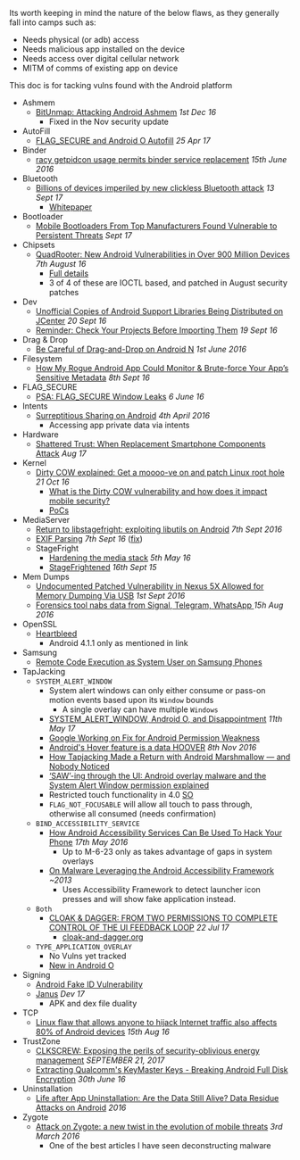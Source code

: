 Its worth keeping in mind the nature of the below flaws, as they generally fall into camps such as:

- Needs physical (or adb) access
- Needs malicious app installed on the device 
- Needs access over digital cellular network
- MITM of comms of existing app on device

This doc is for tacking vulns found with the Android platform

- Ashmem
  - [BitUnmap: Attacking Android Ashmem](https://googleprojectzero.blogspot.co.uk/2016/12/bitunmap-attacking-android-ashmem.html) _1st Dec 16_
    - Fixed in the Nov security update
- AutoFill
  - [FLAG_SECURE and Android O Autofill](https://commonsware.com/blog/2017/04/25/flag_secure-android-o-autofill.html) _25 Apr 17_
- Binder
  - [racy getpidcon usage permits binder service replacement](https://bugs.chromium.org/p/project-zero/issues/detail?id=851) _15th June 2016_ 
- Bluetooth
  - [Billions of devices imperiled by new clickless Bluetooth attack](https://arstechnica.com/information-technology/2017/09/bluetooth-bugs-open-billions-of-devices-to-attacks-no-clicking-required/) _13 Sept 17_
    - [Whitepaper](https://www.armis.com/blueborne/)
- Bootloader
  - [Mobile Bootloaders From Top Manufacturers Found Vulnerable to Persistent Threats](http://thehackernews.com/2017/09/hacking-android-bootloader-unlock.html) _Sept 17_
- Chipsets
  - [QuadRooter: New Android Vulnerabilities in Over 900 Million Devices](http://blog.checkpoint.com/2016/08/07/quadrooter/) _7th August 16_
    - [Full details](https://www.checkpoint.com/downloads/resources/quadRooter-vulnerability-research-report.pdf)
    - 3 of 4 of these are IOCTL based, and patched in August security patches
- Dev
  - [Unofficial Copies of Android Support Libraries Being Distributed on JCenter](http://tools.android.com/unofficial-copies-of-android-support-libraries-being-distributed-on-jcenter) _20 Sept 16_
  - [Reminder: Check Your Projects Before Importing Them](https://commonsware.com/blog/2016/09/19/reminder-check-projects-before-importing.html) _19 Sept 16_ 
- Drag & Drop
  - [Be Careful of Drag-and-Drop on Android N](https://commonsware.com/blog/2016/06/01/be-careful-drag-drop-android-n.html) _1st June 2016_
- Filesystem
  - [How My Rogue Android App Could Monitor & Brute-force Your App’s Sensitive Metadata](https://www.arneswinnen.net/2016/09/how-my-rogue-android-app-could-monitor-brute-force-your-apps-sensitive-metadata/) _8th Sept 16_
- FLAG_SECURE
  - [PSA: FLAG_SECURE Window Leaks](https://commonsware.com/blog/2016/06/06/psa-flag-secure-window-leaks.html)  _6 June 16_
- Intents
  - [Surreptitious Sharing on Android](https://www.ibr.cs.tu-bs.de/news/ibr/surreptitious-sharing-2016-04-04.xml) _4th April 2016_
    - Accessing app private data via intents
- Hardware 
  - [Shattered Trust: When Replacement Smartphone Components Attack](https://www.usenix.org/conference/woot17/workshop-program/presentation/shwartz) _Aug 17_
- Kernel 
  - [Dirty COW explained: Get a moooo-ve on and patch Linux root hole](http://www.theregister.co.uk/2016/10/21/linux_privilege_escalation_hole/) _21 Oct 16_
    - [What is the Dirty COW vulnerability and how does it impact mobile security?](https://www.nowsecure.com/blog/2016/10/21/dirty-cow-vulnerability-mobile-impact/)
    - [PoCs](https://github.com/dirtycow/dirtycow.github.io/wiki/PoCs)
- MediaServer
  - [Return to libstagefright: exploiting libutils on Android](https://googleprojectzero.blogspot.co.uk/2016/09/return-to-libstagefright-exploiting.html) _7th Sept 2016_
  - [EXIF Parsing](http://www.forbes.com/sites/thomasbrewster/2016/09/06/google-android-one-photo-hack/#3db069111555) _7th Sept 16_ ([fix](https://twitter.com/timstrazz/status/773275505235591168))
  - StageFright
    - [Hardening the media stack](http://android-developers.blogspot.co.uk/2016/05/hardening-media-stack.html) _5th May 16_
    - [StageFrightened](http://googleprojectzero.blogspot.co.uk/2015/09/stagefrightened.html) _16th Sept 15_
- Mem Dumps
  - [Undocumented Patched Vulnerability in Nexus 5X Allowed for Memory Dumping Via USB](https://securityintelligence.com/undocumented-patched-vulnerability-in-nexus-5x-allowed-for-memory-dumping-via-usb/) _1st Sept 2016_  
  - [Forensics tool nabs data from Signal, Telegram, WhatsApp ](http://www.theregister.co.uk/2016/08/15/retroscope/?mt=1471266388161) _15h Aug 2016_
- OpenSSL
  - [Heartbleed](https://en.wikipedia.org/wiki/Heartbleed)
    - Android 4.1.1 only as mentioned in link
- Samsung
  - [Remote Code Execution as System User on Samsung Phones](https://www.nowsecure.com/blog/2015/06/16/remote-code-execution-as-system-user-on-samsung-phones/)
- TapJacking
  - `SYSTEM_ALERT_WINDOW`
    - System alert windows can only either consume or pass-on motion events based upon its `Window` bounds
      - A single overlay can have multiple `Windows`
    - [SYSTEM_ALERT_WINDOW, Android O, and Disappointment](https://commonsware.com/blog/2017/05/11/system_alert_window-updates.html) _11th May 17_
    - [Google Working on Fix for Android Permission Weakness](https://www.onthewire.io/google-working-on-fix-for-android-permission-weakness/)
    - [Android's Hover feature is a data HOOVER](http://www.theregister.co.uk/2016/11/08/androids_hover_/) _8th Nov 2016_
    - [How Tapjacking Made a Return with Android Marshmallow — and Nobody Noticed](https://www.xda-developers.com/how-tapjacking-made-a-return-with-android-marshmallow-and-nobody-noticed/)
    - [‘SAW’-ing through the UI: Android overlay malware and the System Alert Window permission explained](https://www.nowsecure.com/blog/2017/05/25/android-overlay-malware-system-alert-window-permission/)
    - Restricted touch functionality in 4.0 [SO](https://stackoverflow.com/a/9462190/236743)
    - `FLAG_NOT_FOCUSABLE` will allow all touch to pass through, otherwise all consumed (needs confirmation)
  - `BIND_ACCESSIBILITY_SERVICE`
    - [How Android Accessibility Services Can Be Used To Hack Your Phone](http://www.makeuseof.com/tag/android-accessibility-services-can-used-hack-phone/) _17th May 2016_
      - Up to M-6-23 only as takes advantage of gaps in system overlays
    - [On Malware Leveraging the Android
Accessibility Framework](http://www.cs.uml.edu/~xinwenfu/paper/Accessibility.pdf) _~2013_
      - Uses Accessibility Framework to detect launcher icon presses and will show fake application instead. 
  - `Both`
      - [CLOAK & DAGGER: FROM TWO PERMISSIONS TO COMPLETE CONTROL OF THE UI FEEDBACK LOOP](https://www.blackhat.com/us-17/briefings/schedule/index.html#cloak--dagger-from-two-permission-to-complete-control-of-the-ui-feedback-loop-6210) _22 Jul 17_
        - [cloak-and-dagger.org](http://cloak-and-dagger.org/)
  - `TYPE_APPLICATION_OVERLAY`
    - No Vulns yet tracked
    - [New in Android O](https://developer.android.com/about/versions/oreo/android-8.0-changes.html#all-aw)
- Signing
  - [Android Fake ID Vulnerability](https://www.blackhat.com/docs/us-14/materials/us-14-Forristal-Android-FakeID-Vulnerability-Walkthrough.pdf)
  - [Janus](https://www.guardsquare.com/en/blog/new-android-vulnerability-allows-attackers-modify-apps-without-affecting-their-signatures?utm_content=buffer9737f&utm_medium=social&utm_source=twitter.com&utm_campaign=buffer) _Dev 17_
    - APK and dex file duality
- TCP
  - [Linux flaw that allows anyone to hijack Internet traffic also affects 80% of Android devices](https://blog.lookout.com/blog/2016/08/15/linux-vulnerability-android/) _15th Aug 16_
- TrustZone
  - [CLKSCREW: Exposing the perils of security-oblivious energy management](https://blog.acolyer.org/2017/09/21/clkscrew-exposing-the-perils-of-security-oblivious-energy-management/) _SEPTEMBER 21, 2017_
  - [Extracting Qualcomm's KeyMaster Keys - Breaking Android Full Disk Encryption](https://bits-please.blogspot.co.uk/2016/06/extracting-qualcomms-keymaster-keys.html?m=1) _30th June 16_
- Uninstallation
  - [Life after App Uninstallation: Are the Data Still
Alive? Data Residue Attacks on Android](http://www.cis.syr.edu/~wedu/Research/paper/data_residue_ndss2016.pdf) _2016_
- Zygote
  - [Attack on Zygote: a new twist in the evolution of mobile threats](https://securelist.com/analysis/publications/74032/attack-on-zygote-a-new-twist-in-the-evolution-of-mobile-threats/) _3rd March 2016_
    - One of the best articles I have seen deconstructing malware 
